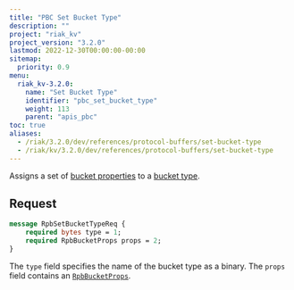 ```yaml
---
title: "PBC Set Bucket Type"
description: ""
project: "riak_kv"
project_version: "3.2.0"
lastmod: 2022-12-30T00:00:00-00:00
sitemap:
  priority: 0.9
menu:
  riak_kv-3.2.0:
    name: "Set Bucket Type"
    identifier: "pbc_set_bucket_type"
    weight: 113
    parent: "apis_pbc"
toc: true
aliases:
  - /riak/3.2.0/dev/references/protocol-buffers/set-bucket-type
  - /riak/kv/3.2.0/dev/references/protocol-buffers/set-bucket-type
---
```


Assigns a set of [bucket properties]({{<baseurl>}}riak/kv/3.2.0/developing/api/protocol-buffers/set-bucket-props) to a
[bucket type]({{<baseurl>}}riak/kv/3.2.0/developing/usage/bucket-types).

## Request

```protobuf
message RpbSetBucketTypeReq {
    required bytes type = 1;
    required RpbBucketProps props = 2;
}
```

The `type` field specifies the name of the bucket type as a binary. The
`props` field contains an [`RpbBucketProps`]({{<baseurl>}}riak/kv/3.2.0/developing/api/protocol-buffers/get-bucket-props).

